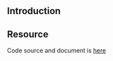 ## Introduction

## Resource

Code source and document is [here](https://github.com/kcl-lang/artifacthub/tree/main/disallow-privileged-containers)
